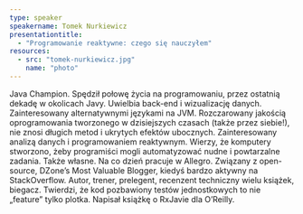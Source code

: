 ```yaml
---
type: speaker
speakername: Tomek Nurkiewicz
presentationtitle: 
  - "Programowanie reaktywne: czego się nauczyłem"
resources:
  - src: "tomek-nurkiewicz.jpg"
    name: "photo"
---
```

Java Champion. Spędził połowę życia na programowaniu, przez ostatnią dekadę w okolicach Javy. Uwielbia back-end i wizualizację danych. Zainteresowany alternatywnymi językami na JVM. Rozczarowany jakością oprogramowania tworzonego w dzisiejszych czasach (także przez siebie!), nie znosi długich metod i ukrytych efektów ubocznych. Zainteresowany analizą danych i programowaniem reaktywnym. Wierzy, że komputery stworzono, żeby programiści mogli automatyzować nudne i powtarzalne zadania. Także własne. Na co dzień pracuje w Allegro. Związany z open-source, DZone’s Most Valuable Blogger, kiedyś bardzo aktywny na StackOverflow. Autor, trener, prelegent, recenzent techniczny wielu książek, biegacz. Twierdzi, że kod pozbawiony testów jednostkowych to nie „feature” tylko plotka. Napisał książkę o RxJavie dla O’Reilly.
